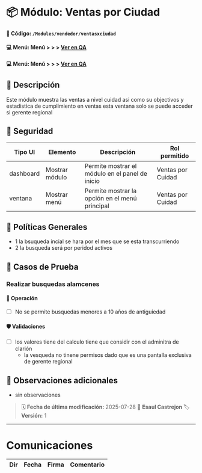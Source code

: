 # 📦 Módulo: Ventas por Ciudad
#### 📁 **Código:** `/Modules/vendedor/ventasxciudad`
#### 💻 **Menú:** Menú > > >  [Ver en QA](http://192.168.2.16:1089/app/conauxiliares/vendedor/ventasxciudad)
#### 💻 **Menú:** Menú > > >  [Ver en QA](http://192.168.2.16:1089/app/dashboard)

## 📝 Descripción
Este módulo muestra las ventas a nivel cuidad  asi como su objectivos y estadistica de cumplimiento en ventas esta ventana solo se puede acceder si gerente regional

## 🔐 Seguridad
| Tipo UI | Elemento          | Descripción                    | Rol permitido |
|---------|-------------------|--------------------------------|----------------|
| dashboard   | Mostrar módulo | Permite mostrar el módulo en el panel de inicio | Ventas por Cuidad |
| ventana   | Mostrar menú | Permite mostrar la opción en el menú principal | Ventas por Cuidad |

## 💼 Políticas Generales
- 1 la bsuqueda incial se hara por el mes que se esta transcurriendo
- 2 la busqueda será por peridod activos

## 🧪 Casos de Prueba

### Realizar busquedas alamcenes
#### 💼 Operación
- [ ] No se permite busquedas menores a 10 años de antiguiedad
#### 🛡️ Validaciones
- [ ]  los valores tiene del calculo tiene que considir con el adminitra de clarión 
    - la vesqueda no tinene permisos dado que es una pantalla exclusiva de gerente regional

## 📎 Observaciones adicionales
- sin observaciones

> 🗓️ **Fecha de última modificación:** 2025-07-28
> 👤 **Esaul Castrejon**
> 🏷️ **Versión:** 1

---
# Comunicaciones
|Dir|Fecha       |Firma|Comentario                    |
|---|------------|-----|------------------------------|
